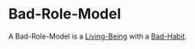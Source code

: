 # Bad-Role-Model

A Bad-Role-Model is a [Living-Being](40000016.md) with a [Bad-Habit](41010000.md).
